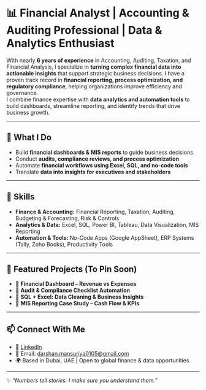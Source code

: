 # 📊 Financial Analyst | Accounting & Auditing Professional | Data & Analytics Enthusiast

With nearly **6 years of experience** in Accounting, Auditing, Taxation, and Financial Analysis, I specialize in **turning complex financial data into actionable insights** that support strategic business decisions. I have a proven track record in **financial reporting, process optimization, and regulatory compliance**, helping organizations improve efficiency and governance.  
I combine finance expertise with **data analytics and automation tools** to build dashboards, streamline reporting, and identify trends that drive business growth.

---

## 🔹 What I Do
- Build **financial dashboards & MIS reports** to guide business decisions  
- Conduct **audits, compliance reviews, and process optimization**  
- Automate **financial workflows using Excel, SQL, and no-code tools**  
- Translate **data into insights for executives and stakeholders**  

---

## 🔹 Skills
- **Finance & Accounting:** Financial Reporting, Taxation, Auditing, Budgeting & Forecasting, Risk & Controls  
- **Analytics & Data:** Excel, SQL, Power BI, Tableau, Data Visualization, MIS Reporting  
- **Automation & Tools:** No-Code Apps (Google AppSheet), ERP Systems (Tally, Zoho Books), Productivity Tools  

---

## 🔹 Featured Projects (To Pin Soon)
- 📌 **Financial Dashboard – Revenue vs Expenses**  
- 📌 **Audit & Compliance Checklist Automation**  
- 📌 **SQL + Excel: Data Cleaning & Business Insights**  
- 📌 **MIS Reporting Case Study – Cash Flow & KPIs**  

---

## 📫 Connect With Me
- 💼 [LinkedIn](https://www.linkedin.com/in/darshanmansuriya/)  
- 📧 Email: darshan.mansuriya0105@gmail.com  
- 🌍 Based in Dubai, UAE | Open to global finance & data opportunities  

---

✨ *“Numbers tell stories. I make sure you understand them.”*
